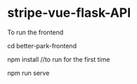 # stripe-vue-flask-API

To run the frontend

cd better-park-frontend

npm install //to run for the first time

npm run serve
